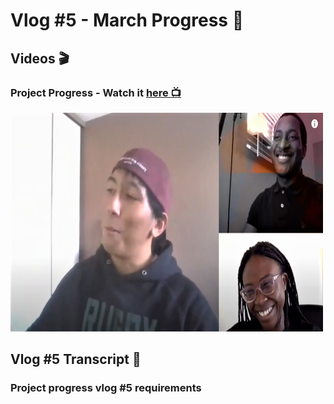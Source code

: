 # Vlog #5 - March Progress :movie_camera:

## Videos :clapper:

### Project Progress - Watch it [here :tv:](https://www.youtube.com/watch?v=scClSkvNnjc&list=PLYe3W-KlyGmhn3UW-h5u9xt7_pnBl_03l&index=8&ab_channel=NotAToaster94)
[<img src="https://github.com/NotJustCode3/The_Complete_Recorder/blob/master/Miscellaneous/vlog4_thumbnail.png" width="500" height="350">](https://www.youtube.com/watch?v=scClSkvNnjc&list=PLYe3W-KlyGmhn3UW-h5u9xt7_pnBl_03l&index=8&ab_channel=NotAToaster94)

## Vlog #5 Transcript :scroll:

### Project progress vlog #5 requirements
